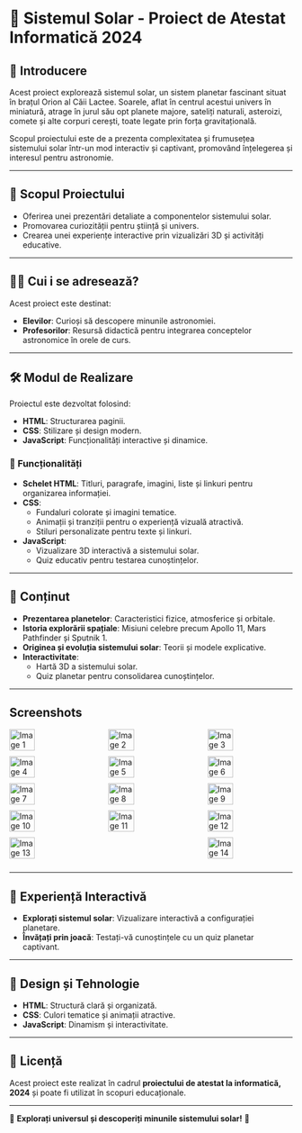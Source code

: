 # 🌌 Sistemul Solar - Proiect de Atestat Informatică 2024

## 📖 Introducere
Acest proiect explorează sistemul solar, un sistem planetar fascinant situat în brațul Orion al Căii Lactee. Soarele, aflat în centrul acestui univers în miniatură, atrage în jurul său opt planete majore, sateliți naturali, asteroizi, comete și alte corpuri cerești, toate legate prin forța gravitațională.

Scopul proiectului este de a prezenta complexitatea și frumusețea sistemului solar într-un mod interactiv și captivant, promovând înțelegerea și interesul pentru astronomie.

---

## 🎯 Scopul Proiectului
- Oferirea unei prezentări detaliate a componentelor sistemului solar.
- Promovarea curiozității pentru știință și univers.
- Crearea unei experiențe interactive prin vizualizări 3D și activități educative.

---

## 👨‍🏫 Cui i se adresează?
Acest proiect este destinat:
- **Elevilor**: Curioși să descopere minunile astronomiei.
- **Profesorilor**: Resursă didactică pentru integrarea conceptelor astronomice în orele de curs.

---

## 🛠 Modul de Realizare
Proiectul este dezvoltat folosind:
- **HTML**: Structurarea paginii.
- **CSS**: Stilizare și design modern.
- **JavaScript**: Funcționalități interactive și dinamice.

### 📑 Funcționalități
- **Schelet HTML**: Titluri, paragrafe, imagini, liste și linkuri pentru organizarea informației.
- **CSS**:
  - Fundaluri colorate și imagini tematice.
  - Animații și tranziții pentru o experiență vizuală atractivă.
  - Stiluri personalizate pentru texte și linkuri.
- **JavaScript**:
  - Vizualizare 3D interactivă a sistemului solar.
  - Quiz educativ pentru testarea cunoștințelor.

---

## 🌟 Conținut
- **Prezentarea planetelor**: Caracteristici fizice, atmosferice și orbitale.
- **Istoria explorării spațiale**: Misiuni celebre precum Apollo 11, Mars Pathfinder și Sputnik 1.
- **Originea și evoluția sistemului solar**: Teorii și modele explicative.
- **Interactivitate**:
  - Hartă 3D a sistemului solar.
  - Quiz planetar pentru consolidarea cunoștințelor.

---
##  Screenshots
<div style="display: flex; flex-wrap: wrap; justify-content: space-between;">
  <img src="" alt="Image 1" style="width: 30%; margin-bottom: 10px;">
  <img src="path/to/image2.jpg" alt="Image 2" style="width: 30%; margin-bottom: 10px;">
  <img src="path/to/image3.jpg" alt="Image 3" style="width: 30%; margin-bottom: 10px;">
  
  <img src="path/to/image4.jpg" alt="Image 4" style="width: 30%; margin-bottom: 10px;">
  <img src="path/to/image5.jpg" alt="Image 5" style="width: 30%; margin-bottom: 10px;">
  <img src="path/to/image6.jpg" alt="Image 6" style="width: 30%; margin-bottom: 10px;">
  
  <img src="path/to/image7.jpg" alt="Image 7" style="width: 30%; margin-bottom: 10px;">
  <img src="path/to/image8.jpg" alt="Image 8" style="width: 30%; margin-bottom: 10px;">
  <img src="path/to/image9.jpg" alt="Image 9" style="width: 30%; margin-bottom: 10px;">
  
  <img src="path/to/image10.jpg" alt="Image 10" style="width: 30%; margin-bottom: 10px;">
  <img src="path/to/image11.jpg" alt="Image 11" style="width: 30%; margin-bottom: 10px;">
  <img src="path/to/image12.jpg" alt="Image 12" style="width: 30%; margin-bottom: 10px;">
  
  <img src="path/to/image13.jpg" alt="Image 13" style="width: 30%; margin-bottom: 10px;">
  <img src="path/to/image14.jpg" alt="Image 14" style="width: 30%; margin-bottom: 10px;">
</div>


---
## 🚀 Experiență Interactivă
- **Explorați sistemul solar**: Vizualizare interactivă a configurației planetare.
- **Învățați prin joacă**: Testați-vă cunoștințele cu un quiz planetar captivant.

---

## 🎨 Design și Tehnologie
- **HTML**: Structură clară și organizată.
- **CSS**: Culori tematice și animații atractive.
- **JavaScript**: Dinamism și interactivitate.

---

## 📜 Licență
Acest proiect este realizat în cadrul **proiectului de atestat la informatică, 2024** și poate fi utilizat în scopuri educaționale.

---

🌟 **Explorați universul și descoperiți minunile sistemului solar!** 🚀
